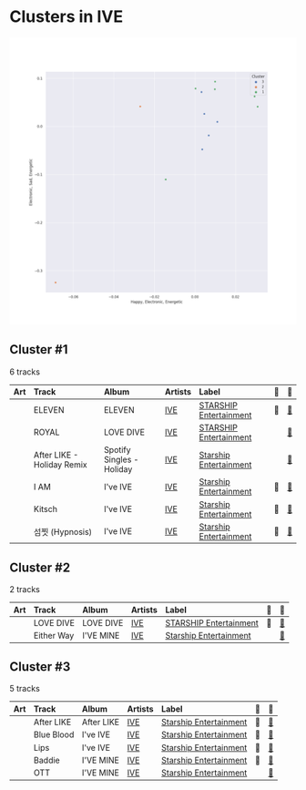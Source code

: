 # Clusters in IVE

![Comparison of Cluster](../../../images/artists/ive/clusters/clusters_scatter.png)

## Cluster #1

6 tracks

| Art | Track | Album | Artists | Label | 💚 | 🔗 |
|:---|:---|:---|:---|:---|:---|:---|
| <img src="https://i.scdn.co/image/ab67616d0000b273da343b21617aac0c57e332bb" alt="" width="50" /> | ELEVEN | ELEVEN | [IVE](../../overview.md) | [STARSHIP Entertainment](../../../../labels/starship_entertainment) | 💚 | [🔗](https://open.spotify.com/track/7n2FZQsaLb7ZRfRPfEeIvr) |
| <img src="https://i.scdn.co/image/ab67616d0000b2739016f58cc49e6473e1207093" alt="" width="50" /> | ROYAL | LOVE DIVE | [IVE](../../overview.md) | [STARSHIP Entertainment](../../../../labels/starship_entertainment) | | [🔗](https://open.spotify.com/track/0LMdtBOxbVgrYoA4n0Vwvv) |
| <img src="https://i.scdn.co/image/ab67616d0000b273404c584f708c5a2fb05bdeb3" alt="" width="50" /> | After LIKE - Holiday Remix | Spotify Singles - Holiday | [IVE](../../overview.md) | [Starship Entertainment](../../../../labels/starship_entertainment) | | [🔗](https://open.spotify.com/track/7DMsSbvw9BOp4BpxraTtNX) |
| <img src="https://i.scdn.co/image/ab67616d0000b27325ef3cec1eceefd4db2f91c8" alt="" width="50" /> | I AM | I've IVE | [IVE](../../overview.md) | [Starship Entertainment](../../../../labels/starship_entertainment) | 💚 | [🔗](https://open.spotify.com/track/70t7Q6AYG6ZgTYmJWcnkUM) |
| <img src="https://i.scdn.co/image/ab67616d0000b27325ef3cec1eceefd4db2f91c8" alt="" width="50" /> | Kitsch | I've IVE | [IVE](../../overview.md) | [Starship Entertainment](../../../../labels/starship_entertainment) | 💚 | [🔗](https://open.spotify.com/track/7foeH2Emgq8A3LWk3q6dat) |
| <img src="https://i.scdn.co/image/ab67616d0000b27325ef3cec1eceefd4db2f91c8" alt="" width="50" /> | 섬찟 (Hypnosis) | I've IVE | [IVE](../../overview.md) | [Starship Entertainment](../../../../labels/starship_entertainment) | 💚 | [🔗](https://open.spotify.com/track/1tzeAVyGwvoHcVzDit0UeT) |
## Cluster #2

2 tracks

| Art | Track | Album | Artists | Label | 💚 | 🔗 |
|:---|:---|:---|:---|:---|:---|:---|
| <img src="https://i.scdn.co/image/ab67616d0000b2739016f58cc49e6473e1207093" alt="" width="50" /> | LOVE DIVE | LOVE DIVE | [IVE](../../overview.md) | [STARSHIP Entertainment](../../../../labels/starship_entertainment) | 💚 | [🔗](https://open.spotify.com/track/0Q5VnK2DYzRyfqQRJuUtvi) |
| <img src="https://i.scdn.co/image/ab67616d0000b2734d00ac692bae6ce08d2b49ad" alt="" width="50" /> | Either Way | I'VE MINE | [IVE](../../overview.md) | [Starship Entertainment](../../../../labels/starship_entertainment) | | [🔗](https://open.spotify.com/track/5c1EubDxHdulbausF5CpX5) |
## Cluster #3

5 tracks

| Art | Track | Album | Artists | Label | 💚 | 🔗 |
|:---|:---|:---|:---|:---|:---|:---|
| <img src="https://i.scdn.co/image/ab67616d0000b27387f53da5fb4ab1171766b2d5" alt="" width="50" /> | After LIKE | After LIKE | [IVE](../../overview.md) | [Starship Entertainment](../../../../labels/starship_entertainment) | 💚 | [🔗](https://open.spotify.com/track/2gYj9lubBorOPIVWsTXugG) |
| <img src="https://i.scdn.co/image/ab67616d0000b27325ef3cec1eceefd4db2f91c8" alt="" width="50" /> | Blue Blood | I've IVE | [IVE](../../overview.md) | [Starship Entertainment](../../../../labels/starship_entertainment) | 💚 | [🔗](https://open.spotify.com/track/2avdbiswb0d5AFmyyz68xP) |
| <img src="https://i.scdn.co/image/ab67616d0000b27325ef3cec1eceefd4db2f91c8" alt="" width="50" /> | Lips | I've IVE | [IVE](../../overview.md) | [Starship Entertainment](../../../../labels/starship_entertainment) | 💚 | [🔗](https://open.spotify.com/track/0dRSOmb7pqkkmjXCu5BYbe) |
| <img src="https://i.scdn.co/image/ab67616d0000b2734d00ac692bae6ce08d2b49ad" alt="" width="50" /> | Baddie | I'VE MINE | [IVE](../../overview.md) | [Starship Entertainment](../../../../labels/starship_entertainment) | 💚 | [🔗](https://open.spotify.com/track/7uyeEbG6hyApgXuEypGcsZ) |
| <img src="https://i.scdn.co/image/ab67616d0000b2734d00ac692bae6ce08d2b49ad" alt="" width="50" /> | OTT | I'VE MINE | [IVE](../../overview.md) | [Starship Entertainment](../../../../labels/starship_entertainment) | | [🔗](https://open.spotify.com/track/0ANTnEM0En14CMHPxs0MZj) |